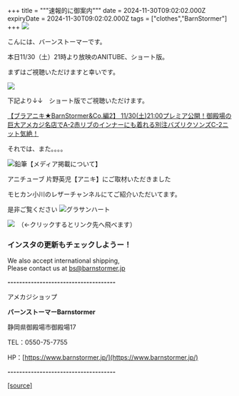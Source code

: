 +++
title = """速報的に御案内"""
date = 2024-11-30T09:02:02.000Z
expiryDate = 2024-11-30T09:02:02.000Z
tags = ["clothes","BarnStormer"]
+++
[![](https://stat.ameba.jp/user_images/20231023/16/barnstormer-go/b2/03/p/o0420015015354743273.png)](https://ameblo.jp/barnstormer-go/entry-12825670498.html)

こんには、バーンストーマーです。

本日11/30（土）21時より放映のANITUBE、ショート版。

まずはご視聴いただけますと幸いです。

[![](https://stat.ameba.jp/user_images/20241130/18/barnstormer-go/46/20/j/o0187018715516075976.jpg)](https://stat.ameba.jp/user_images/20241130/18/barnstormer-go/46/20/j/o0187018715516075976.jpg)

下記より↓↓　ショート版でご視聴いただけます。

[【ブラアニキ★BarnStormer&Co.編2】 11/30(土)21:00プレミア公開！御殿場の巨大アメカジ名店でA-2赤リブのインナーにも着れる別注バズリクソンズC-2ニット気絶！](https://www.youtube.com/shorts/oHZVUGklEr4)

それでは、また。。。。

![鉛筆](https://stat100.ameba.jp/blog/ucs/img/char/char3/519.png)【メディア掲載について】

アニチューブ 片野英児【アニキ】にご取材いただきました

モヒカン小川のレザーチャンネルにてご紹介いただいてます。

是非ご覧ください ![グラサンハート](https://stat100.ameba.jp/blog/ucs/img/char/char3/148.png)

[![](https://stat.ameba.jp/user_images/20230412/16/barnstormer-go/6a/23/p/o0108010815269242493.png)](https://www.instagram.com/barnstormer_daily/)　（←クリックするとリンク先へ飛べます）

### インスタの更新もチェックしようー！

We also accept international shipping,  
Please contact us at bs@barnstormer.jp

**\-------------------------------------**

アメカジショップ

**バーンストーマーBarnstormer**

静岡県御殿場市御殿場17

TEL：0550-75-7755

HP：[https://www.barnstormer.jp/](https://www.barnstormer.jp/)

**\-------------------------------------**

[[source]](https://ameblo.jp/barnstormer-go/entry-12876902908.html)
